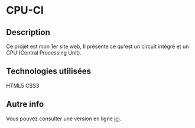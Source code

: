 # CPU-CI

## Description
Ce projet est mon 1er site web, Il présente ce qu'est un circuit intégré et un CPU (Central Processing Unit).

## Technologies utilisées
HTML5
CSS3

## Autre info
Vous pouvez consulter une version en ligne [ici](https://anto95240.github.io/Portfolio-v1).
